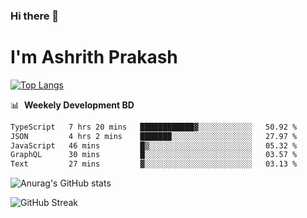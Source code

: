 ### Hi there 👋
# I'm Ashrith Prakash

[![Top Langs](https://github-readme-stats.vercel.app/api/top-langs/?username=xxcheckmatexx&count_private=true&include_all_commits=true&show_icons=true&line_height=20&title_color=FFFFFF&icon_color=FFFFFF&text_color=FFFFFF&bg_color=0D1117&langs_count=8)](https://github.com/anuraghazra/github-readme-stats)

📊 &nbsp;**Weekely Development BD**

<!--START_SECTION:waka-->

```txt
TypeScript   7 hrs 20 mins   ████████████▓░░░░░░░░░░░░   50.92 %
JSON         4 hrs 2 mins    ███████░░░░░░░░░░░░░░░░░░   27.97 %
JavaScript   46 mins         █▒░░░░░░░░░░░░░░░░░░░░░░░   05.32 %
GraphQL      30 mins         █░░░░░░░░░░░░░░░░░░░░░░░░   03.57 %
Text         27 mins         ▓░░░░░░░░░░░░░░░░░░░░░░░░   03.13 %
```

<!--END_SECTION:waka-->

![Anurag's GitHub stats](https://github-readme-stats.vercel.app/api?username=xxcheckmatexx&count_private=true&show_icons=true&theme=merko)  

![GitHub Streak](http://github-readme-streak-stats.herokuapp.com?user=xxcheckmatexx&theme=merko&hide_border=true&date_format=M%20j%5B%2C%20Y%5D&fire=DD0E0B)
<br/>
